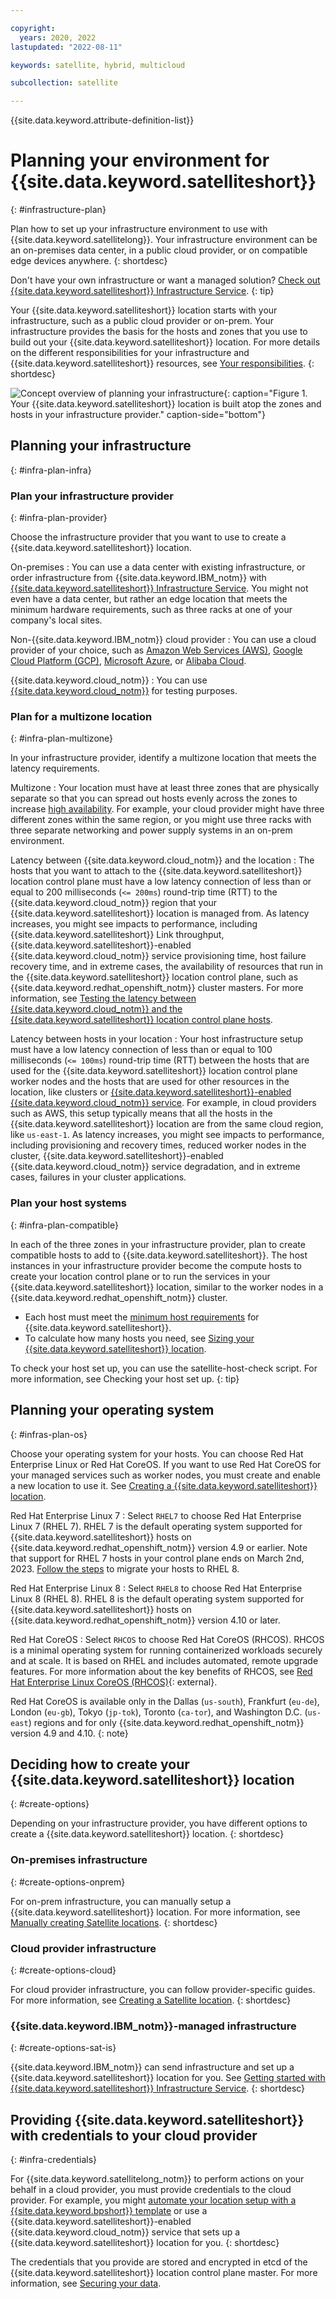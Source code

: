 ```yaml
---

copyright:
  years: 2020, 2022
lastupdated: "2022-08-11"

keywords: satellite, hybrid, multicloud

subcollection: satellite

---
```


{{site.data.keyword.attribute-definition-list}}


# Planning your environment for {{site.data.keyword.satelliteshort}}
{: #infrastructure-plan}

Plan how to set up your infrastructure environment to use with {{site.data.keyword.satellitelong}}. Your infrastructure environment can be an on-premises data center, in a public cloud provider, or on compatible edge devices anywhere.
{: shortdesc}

Don't have your own infrastructure or want a managed solution? [Check out {{site.data.keyword.satelliteshort}} Infrastructure Service](/docs/satellite?topic=satellite-infrastructure-service).
{: tip}

Your {{site.data.keyword.satelliteshort}} location starts with your infrastructure, such as a public cloud provider or on-prem. Your infrastructure provides the basis for the hosts and zones that you use to build out your {{site.data.keyword.satelliteshort}} location. For more details on the different responsibilities for your infrastructure and {{site.data.keyword.satelliteshort}} resources, see [Your responsibilities](/docs/satellite?topic=satellite-responsibilities).
{: shortdesc}

![Concept overview of planning your infrastructure](/images/satellite-infra-plan.png){: caption="Figure 1. Your {{site.data.keyword.satelliteshort}} location is built atop the zones and hosts in your infrastructure provider." caption-side="bottom"}

## Planning your infrastructure
{: #infra-plan-infra}

### Plan your infrastructure provider
{: #infra-plan-provider}

Choose the infrastructure provider that you want to use to create a {{site.data.keyword.satelliteshort}} location.

On-premises
:    You can use a data center with existing infrastructure, or order infrastructure from {{site.data.keyword.IBM_notm}} with [{{site.data.keyword.satelliteshort}} Infrastructure Service](/docs/satellite?topic=satellite-infrastructure-service). You might not even have a data center, but rather an edge location that meets the minimum hardware requirements, such as three racks at one of your company's local sites.
    
Non-{{site.data.keyword.IBM_notm}} cloud provider
:    You can use a cloud provider of your choice, such as [Amazon Web Services (AWS)](/docs/satellite?topic=satellite-aws), [Google Cloud Platform (GCP)](/docs/satellite?topic=satellite-gcp), [Microsoft Azure](/docs/satellite?topic=satellite-azure), or [Alibaba Cloud](/docs/satellite?topic=satellite-alibaba).
    
{{site.data.keyword.cloud_notm}}
:    You can use [{{site.data.keyword.cloud_notm}}](/docs/satellite?topic=satellite-ibm) for testing purposes.

### Plan for a multizone location
{: #infra-plan-multizone}

In your infrastructure provider, identify a multizone location that meets the latency requirements.

Multizone
:    Your location must have at least three zones that are physically separate so that you can spread out hosts evenly across the zones to increase [high availability](/docs/satellite?topic=satellite-ha). For example, your cloud provider might have three different zones within the same region, or you might use three racks with three separate networking and power supply systems in an on-prem environment.
    
Latency between {{site.data.keyword.cloud_notm}} and the location
:    The hosts that you want to attach to the {{site.data.keyword.satelliteshort}} location control plane must have a low latency connection of less than or equal to 200 milliseconds (`<= 200ms`) round-trip time (RTT) to the {{site.data.keyword.cloud_notm}} region that your {{site.data.keyword.satelliteshort}} location is managed from. As latency increases, you might see impacts to performance, including {{site.data.keyword.satelliteshort}} Link throughput, {{site.data.keyword.satelliteshort}}-enabled {{site.data.keyword.cloud_notm}} service provisioning time, host failure recovery time, and in extreme cases, the availability of resources that run in the {{site.data.keyword.satelliteshort}} location control plane, such as {{site.data.keyword.redhat_openshift_notm}} cluster masters. For more information, see [Testing the latency between {{site.data.keyword.cloud_notm}} and the {{site.data.keyword.satelliteshort}} location control plane hosts](/docs/satellite?topic=satellite-host-latency-test#host-latency-mzr).
    
Latency between hosts in your location
:    Your host infrastructure setup must have a low latency connection of less than or equal to 100 milliseconds (`<= 100ms`) round-trip time (RTT) between the hosts that are used for the {{site.data.keyword.satelliteshort}} location control plane worker nodes and the hosts that are used for other resources in the location, like clusters or [{{site.data.keyword.satelliteshort}}-enabled {{site.data.keyword.cloud_notm}} service](/docs/satellite?topic=satellite-managed-services). For example, in cloud providers such as AWS, this setup typically means that all the hosts in the {{site.data.keyword.satelliteshort}} location are from the same cloud region, like `us-east-1`. As latency increases, you might see impacts to performance, including provisioning and recovery times, reduced worker nodes in the cluster, {{site.data.keyword.satelliteshort}}-enabled {{site.data.keyword.cloud_notm}} service degradation, and in extreme cases, failures in your cluster applications.

### Plan your host systems
{: #infra-plan-compatible}

In each of the three zones in your infrastructure provider, plan to create compatible hosts to add to {{site.data.keyword.satelliteshort}}. The host instances in your infrastructure provider become the compute hosts to create your location control plane or to run the services in your {{site.data.keyword.satelliteshort}} location, similar to the worker nodes in a {{site.data.keyword.redhat_openshift_notm}} cluster.
- Each host must meet the [minimum host requirements](/docs/satellite?topic=satellite-host-reqs) for {{site.data.keyword.satelliteshort}}.
- To calculate how many hosts you need, see [Sizing your {{site.data.keyword.satelliteshort}} location](/docs/satellite?topic=satellite-location-sizing).

To check your host set up, you can use the satellite-host-check script. For more information, see Checking your host set up. {: tip}

## Planning your operating system
{: #infras-plan-os}
  
Choose your operating system for your hosts. You can choose Red Hat Enterprise Linux or Red Hat CoreOS. If you want to use Red Hat CoreOS for your managed services such as worker nodes, you must create and enable a new location to use it. See [Creating a {{site.data.keyword.satelliteshort}} location](/docs/satellite?topic=satellite-locations).

Red Hat Enterprise Linux 7
:    Select `RHEL7` to choose Red Hat Enterprise Linux 7 (RHEL 7). RHEL 7 is the default operating system supported for {{site.data.keyword.satelliteshort}} hosts on {{site.data.keyword.redhat_openshift_notm}} version 4.9 or earlier. Note that support for RHEL 7 hosts in your control plane ends on March 2nd, 2023. [Follow the steps](/docs/satellite?topic=satellite-host-update-location#migrate-cp-rhel8) to migrate your hosts to RHEL 8.

Red Hat Enterprise Linux 8
:    Select `RHEL8` to choose Red Hat Enterprise Linux 8 (RHEL 8). RHEL 8 is the default operating system supported for {{site.data.keyword.satelliteshort}} hosts on {{site.data.keyword.redhat_openshift_notm}} version 4.10 or later.
    
Red Hat CoreOS
:    Select `RHCOS` to choose Red Hat CoreOS (RHCOS). RHCOS is a minimal operating system for running containerized workloads securely and at scale. It is based on RHEL and includes automated, remote upgrade features. For more information about the key benefits of RHCOS, see [Red Hat Enterprise Linux CoreOS (RHCOS)](https://docs.openshift.com/container-platform/4.10/architecture/architecture-rhcos.html){: external}.

Red Hat CoreOS is available only in the Dallas (`us-south`), Frankfurt (`eu-de`), London (`eu-gb`), Tokyo (`jp-tok`), Toronto (`ca-tor`),  and Washington D.C. (`us-east`) regions and for only {{site.data.keyword.redhat_openshift_notm}} version 4.9 and 4.10.
{: note}



## Deciding how to create your {{site.data.keyword.satelliteshort}} location
{: #create-options}

Depending on your infrastructure provider, you have different options to create a {{site.data.keyword.satelliteshort}} location.
{: shortdesc}

### On-premises infrastructure
{: #create-options-onprem}

For on-prem infrastructure, you can manually setup a {{site.data.keyword.satelliteshort}} location. For more information, see [Manually creating Satellite locations](/docs/satellite?topic=satellite-locations#location-create-manual).
{: shortdesc}

### Cloud provider infrastructure
{: #create-options-cloud}

For cloud provider infrastructure, you can follow provider-specific guides. For more information, see [Creating a Satellite location](/docs/satellite?topic=satellite-locations).
{: shortdesc}

### {{site.data.keyword.IBM_notm}}-managed infrastructure
{: #create-options-sat-is}

{{site.data.keyword.IBM_notm}} can send infrastructure and set up a {{site.data.keyword.satelliteshort}} location for you. See [Getting started with {{site.data.keyword.satelliteshort}} Infrastructure Service](/docs/satellite?topic=satellite-infrastructure-service).
{: shortdesc}

## Providing {{site.data.keyword.satelliteshort}} with credentials to your cloud provider
{: #infra-credentials}

For {{site.data.keyword.satellitelong_notm}} to perform actions on your behalf in a cloud provider, you must provide credentials to the cloud provider. For example, you might [automate your location setup with a {{site.data.keyword.bpshort}} template](/docs/satellite?topic=satellite-locations#satloc-template) or use a {{site.data.keyword.satelliteshort}}-enabled {{site.data.keyword.cloud_notm}} service that sets up a {{site.data.keyword.satelliteshort}} location for you.
{: shortdesc}

The credentials that you provide are stored and encrypted in etcd of the {{site.data.keyword.satelliteshort}} location control plane master. For more information, see [Securing your data](/docs/satellite?topic=satellite-data-security).





